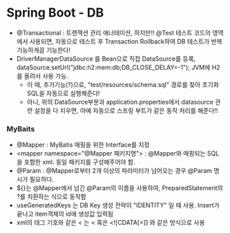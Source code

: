 # Spring Boot - DB

- @Transactional : 트랜잭션 관리 애너테이션, 하지만!! @Test 테스트 코드의 영역에서 사용되면, 자동으로 테스트 후 Transaction Rollback하여 DB 테스트가 반복 가능하게끔 기능한다!
- DriverManagerDataSource 를 Bean으로 직접 DataSource를 등록, dataSource.setUrl("jdbc:h2:mem:db;DB_CLOSE_DELAY=-1"); JVM에 H2를 올려서 사용 가능.
  - 이 때, 추가기능(?)으로, "test/resources/schema.sql" 경로를 찾아 초기화 SQL을 자동으로 실행해준다!
  - 아니, 위의 DataSource부분과 application.properties에서 datasource 관련 설정을 다 지우면, 아예 자동으로 스프링 부트가 같은 동작 처리를 해준다!! 

### MyBaits
- @Mapper : MyBatis 매핑을 위한 Interface를 지정
- <mapper namespace="@Mapper 패키지명"\> : @Mapper와 매핑되는 SQL을 포함한 xml. 동일 패키지를 구성해주어야 함. 
- @Param : @Mapper로부터 2개 이상의 파라미터가 넘어오는 경우 @Param 명시가 필요하다. 
- ${}는 @Mapper에서 넘긴 @Param의 이름을 사용하여, PreparedStatement의 ?를 치환하는 식으로 동작함
- useGeneratedKeys 는 DB Key 생성 전략이 "IDENTITY" 일 때 사용. Insert가 끝나고 item객체의 id에 생성값 입력됨
- xml의 태그 기호와 같은 < 는 &lt; 혹은 <![CDATA[<]] 와 같은 방식으로 사용
